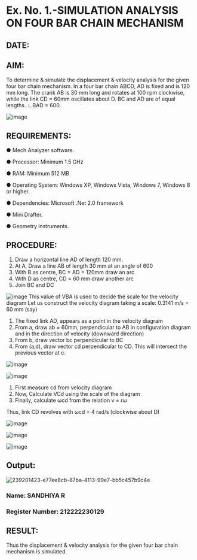 # Ex. No. 1.-SIMULATION ANALYSIS ON FOUR BAR CHAIN MECHANISM

## DATE: 

## AIM:
 To determine & simulate the displacement & velocity analysis for the given four bar chain mechanism.  In a four bar chain ABCD, AD is fixed and is 120 mm long. The crank AB is 30 mm long and rotates at 100 rpm clockwise, while the link CD = 60mm oscillates about D. BC and AD are of equal lengths. ∟BAD = 600.

![image](https://github.com/Sellakumar1987/Ex.-No.-1.-SIMULATION-ANALYSIS-ON-FOUR-BAR-CHAIN-MECHANISM/assets/113594316/03952954-387e-4fd3-a1a0-a8dd4b82ae07)

## REQUIREMENTS:
 ●	Mech Analyzer software.
 
 ●	Processor: Minimum 1.5 GHz
 
 ●	RAM: Minimum 512 MB
 
 ●	Operating System: Windows XP, Windows Vista, Windows 7, Windows 8 or higher.
 
 ●	Dependencies: Microsoft .Net 2.0 framework
 
 ●	Mini Drafter.
 
 ●	Geometry instruments.

## PROCEDURE:
1. Draw a horizontal line AD of length 120 mm. 
2. At A, Draw a line AB of length 30 mm at an angle of 600 
3. With B as centre, BC = AD = 120mm draw an arc 
4. With D as centre, CD = 60 mm draw another arc 
5. Join BC and DC 

![image](https://github.com/Sellakumar1987/Ex.-No.-1.-SIMULATION-ANALYSIS-ON-FOUR-BAR-CHAIN-MECHANISM/assets/113594316/a99fb530-e8df-49bf-9b2c-d537ff992534)
  This value of VBA is used to decide the scale for the velocity diagram 
Let us construct the velocity diagram taking a scale: 
0.3141 m/s = 60 mm (say) 
 1. The fixed link AD, appears as a point in the velocity diagram 
 2. From a, draw ab = 60mm, perpendicular to AB in configuration diagram and in the direction of velocity (downward direction) 
 3. From b, draw vector bc perpendicular to BC
4. From (a,d), draw vector cd perpendicular to CD.
   This will intersect the previous vector at c.  

![image](https://github.com/Sellakumar1987/Ex.-No.-1.-SIMULATION-ANALYSIS-ON-FOUR-BAR-CHAIN-MECHANISM/assets/113594316/76094ae8-a8af-48f3-b2c4-472ab800cc8e)

![image](https://github.com/Sellakumar1987/Ex.-No.-1.-SIMULATION-ANALYSIS-ON-FOUR-BAR-CHAIN-MECHANISM/assets/113594316/cb44fabe-6e16-4550-a2ec-4ee0f4cb6774)

 1. First measure cd from velocity diagram
 2. Now, Calculate VCd using the scale of the diagram 
 3. Finally, calculate ωcd from the relation v = rω

Thus, link CD revolves with ωcd = 4 rad/s (clockwise about D) 

![image](https://github.com/Sellakumar1987/Ex.-No.-1.-SIMULATION-ANALYSIS-ON-FOUR-BAR-CHAIN-MECHANISM/assets/113594316/97627fa4-0d38-412c-8745-082bd7b85299)

![image](https://github.com/Sellakumar1987/Ex.-No.-1.-SIMULATION-ANALYSIS-ON-FOUR-BAR-CHAIN-MECHANISM/assets/113594316/15f7e50d-486d-46d0-bed0-8f51b36e7396)

![image](https://github.com/Sellakumar1987/Ex.-No.-1.-SIMULATION-ANALYSIS-ON-FOUR-BAR-CHAIN-MECHANISM/assets/113594316/b01469ff-cb80-4ca6-a6ef-ae521ee9b717)


## Output:
![239201423-e77ee8cb-87ba-4113-99e7-bb5c457b9c4e](https://github.com/SandhiyaR1/Ex.-No.-1.-SIMULATION-ANALYSIS-ON-FOUR-BAR-CHAIN-MECHANISM/assets/113497571/cfd993ab-1835-420e-8f07-574276fb7182)


### Name: SANDHIYA R
### Register Number: 212222230129 

## RESULT:
Thus the displacement & velocity analysis for the given four bar chain mechanism is simulated.
